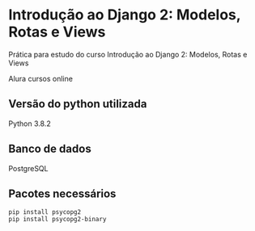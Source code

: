 # Introdução ao Django 2: Modelos, Rotas e Views

Prática para estudo do curso Introdução ao Django 2: Modelos, Rotas e Views

Alura cursos online

## Versão do python utilizada 

Python 3.8.2

## Banco de dados

PostgreSQL

## Pacotes necessários
```
pip install psycopg2
pip install psycopg2-binary
```
